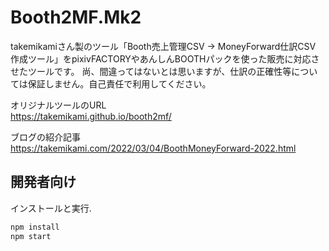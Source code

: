 # Booth2MF.Mk2

takemikamiさん製のツール「Booth売上管理CSV → MoneyForward仕訳CSV 作成ツール」をpixivFACTORYやあんしんBOOTHパックを使った販売に対応させたツールです。
尚、間違ってはないとは思いますが、仕訳の正確性等については保証しません。自己責任で利用してください。

オリジナルツールのURL  
https://takemikami.github.io/booth2mf/

ブログの紹介記事  
https://takemikami.com/2022/03/04/BoothMoneyForward-2022.html

## 開発者向け

インストールと実行.

```sh
npm install
npm start
```

